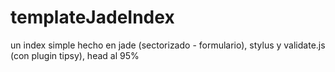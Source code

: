 templateJadeIndex
=================

un index simple hecho en jade (sectorizado - formulario), stylus y validate.js (con plugin tipsy), head al 95%
